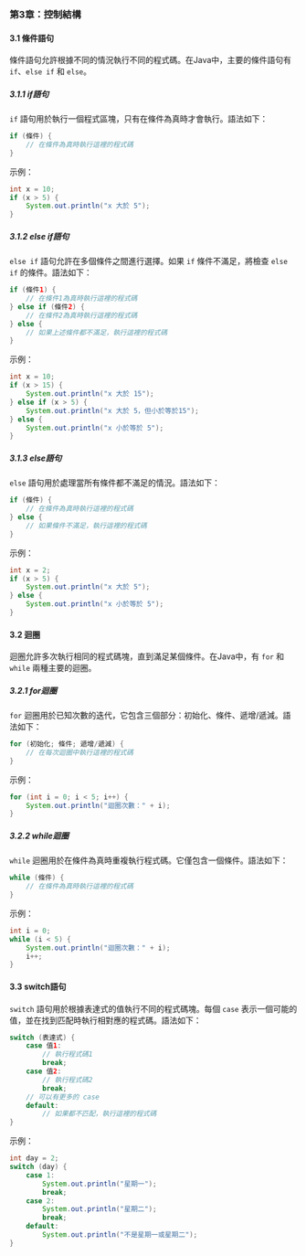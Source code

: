 ### 第3章：控制結構

#### 3.1 條件語句
條件語句允許根據不同的情況執行不同的程式碼。在Java中，主要的條件語句有 `if`、`else if` 和 `else`。

##### 3.1.1 if語句
`if` 語句用於執行一個程式區塊，只有在條件為真時才會執行。語法如下：
```java
if (條件) {
    // 在條件為真時執行這裡的程式碼
}
```

示例：
```java
int x = 10;
if (x > 5) {
    System.out.println("x 大於 5");
}
```

##### 3.1.2 else if語句
`else if` 語句允許在多個條件之間進行選擇。如果 `if` 條件不滿足，將檢查 `else if` 的條件。語法如下：
```java
if (條件1) {
    // 在條件1為真時執行這裡的程式碼
} else if (條件2) {
    // 在條件2為真時執行這裡的程式碼
} else {
    // 如果上述條件都不滿足，執行這裡的程式碼
}
```

示例：
```java
int x = 10;
if (x > 15) {
    System.out.println("x 大於 15");
} else if (x > 5) {
    System.out.println("x 大於 5，但小於等於15");
} else {
    System.out.println("x 小於等於 5");
}
```

##### 3.1.3 else語句
`else` 語句用於處理當所有條件都不滿足的情況。語法如下：
```java
if (條件) {
    // 在條件為真時執行這裡的程式碼
} else {
    // 如果條件不滿足，執行這裡的程式碼
}
```

示例：
```java
int x = 2;
if (x > 5) {
    System.out.println("x 大於 5");
} else {
    System.out.println("x 小於等於 5");
}
```

#### 3.2 迴圈
迴圈允許多次執行相同的程式碼塊，直到滿足某個條件。在Java中，有 `for` 和 `while` 兩種主要的迴圈。

##### 3.2.1 for迴圈
`for` 迴圈用於已知次數的迭代，它包含三個部分：初始化、條件、遞增/遞減。語法如下：
```java
for (初始化; 條件; 遞增/遞減) {
    // 在每次迴圈中執行這裡的程式碼
}
```

示例：
```java
for (int i = 0; i < 5; i++) {
    System.out.println("迴圈次數：" + i);
}
```

##### 3.2.2 while迴圈
`while` 迴圈用於在條件為真時重複執行程式碼。它僅包含一個條件。語法如下：
```java
while (條件) {
    // 在條件為真時執行這裡的程式碼
}
```

示例：
```java
int i = 0;
while (i < 5) {
    System.out.println("迴圈次數：" + i);
    i++;
}
```

#### 3.3 switch語句
`switch` 語句用於根據表達式的值執行不同的程式碼塊。每個 `case` 表示一個可能的值，並在找到匹配時執行相對應的程式碼。語法如下：
```java
switch (表達式) {
    case 值1:
        // 執行程式碼1
        break;
    case 值2:
        // 執行程式碼2
        break;
    // 可以有更多的 case
    default:
        // 如果都不匹配，執行這裡的程式碼
}
```

示例：
```java
int day = 2;
switch (day) {
    case 1:
        System.out.println("星期一");
        break;
    case 2:
        System.out.println("星期二");
        break;
    default:
        System.out.println("不是星期一或星期二");
}
```
